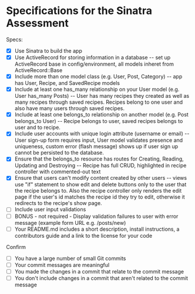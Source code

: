 # Specifications for the Sinatra Assessment

Specs:
- [x] Use Sinatra to build the app
- [X] Use ActiveRecord for storing information in a database -- set up ActiveRecord base in config/environment, all models inheret from ActiveRecord::Base
- [X] Include more than one model class (e.g. User, Post, Category) -- app has User, Recipe, and SavedRecipe models
- [X] Include at least one has_many relationship on your User model (e.g. User has_many Posts) -- User has many recipes they created as well as many recipes through saved recipes. Recipes belong to one user and also have many users through saved recipes.
- [X] Include at least one belongs_to relationship on another model (e.g. Post belongs_to User) -- Recipe belongs to user, saved recipes belongs to user and to recipe.
- [X] Include user accounts with unique login attribute (username or email) -- User sign-up form requires input, User model validates presence and uniqueness, custom error (flash message) shows up if user sign up cannot be persisted to the database.
- [X] Ensure that the belongs_to resource has routes for Creating, Reading, Updating and Destroying -- Recipe has full CRUD, highlighted in recipe controller with commented-out text
- [X] Ensure that users can't modify content created by other users -- views use "if" statement to show edit and delete buttons only to the user that the recipe belongs to. Also the recipe controller only renders the edit page if the user's id matches the recipe id they try to edit, otherwise it redirects to the recipe's show page.
- [ ] Include user input validations
- [ ] BONUS - not required - Display validation failures to user with error message (example form URL e.g. /posts/new)
- [ ] Your README.md includes a short description, install instructions, a contributors guide and a link to the license for your code

Confirm
- [ ] You have a large number of small Git commits
- [ ] Your commit messages are meaningful
- [ ] You made the changes in a commit that relate to the commit message
- [ ] You don't include changes in a commit that aren't related to the commit message